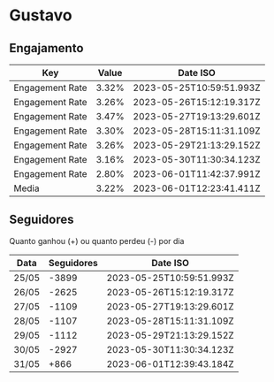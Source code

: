 # Gustavo

## Engajamento

| Key             | Value | Date ISO                 |
| --------------- | ----- | ------------------------ |
| Engagement Rate | 3.32% | 2023-05-25T10:59:51.993Z |
| Engagement Rate | 3.26% | 2023-05-26T15:12:19.317Z |
| Engagement Rate | 3.47% | 2023-05-27T19:13:29.601Z |
| Engagement Rate | 3.30% | 2023-05-28T15:11:31.109Z |
| Engagement Rate | 3.26% | 2023-05-29T21:13:29.152Z |
| Engagement Rate | 3.16% | 2023-05-30T11:30:34.123Z |
| Engagement Rate | 2.80% | 2023-06-01T11:42:37.991Z |
| Media           | 3.22% | 2023-06-01T12:23:41.411Z |

## Seguidores

Quanto ganhou (+) ou quanto perdeu (-) por dia

| Data  | Seguidores | Date ISO                 |
| ----- | ---------- | ------------------------ |
| 25/05 | -3899      | 2023-05-25T10:59:51.993Z |
| 26/05 | -2625      | 2023-05-26T15:12:19.317Z |
| 27/05 | -1109      | 2023-05-27T19:13:29.601Z |
| 28/05 | -1107      | 2023-05-28T15:11:31.109Z |
| 29/05 | -1112      | 2023-05-29T21:13:29.152Z |
| 30/05 | -2927      | 2023-05-30T11:30:34.123Z |
| 31/05 | +866       | 2023-06-01T12:39:43.184Z |